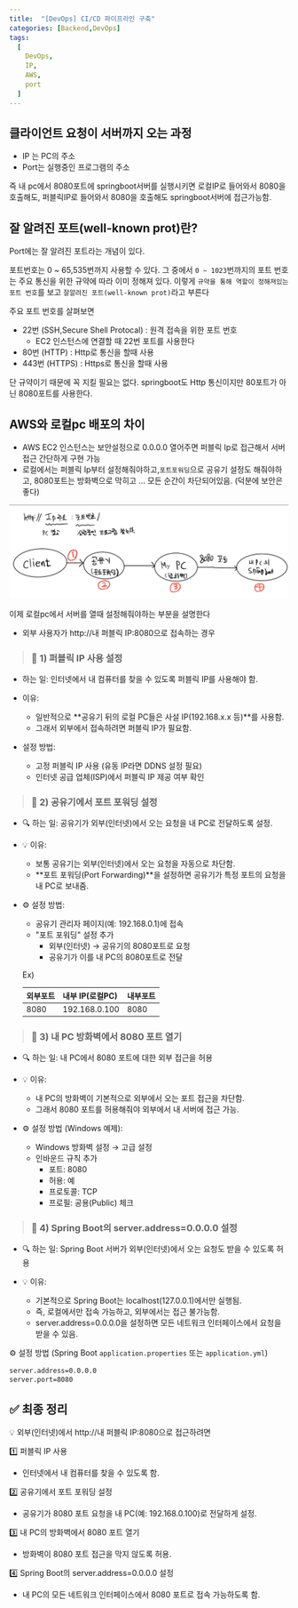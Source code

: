 ```yaml
---
title:  "[DevOps] CI/CD 파이프라인 구축"
categories: [Backend,DevOps]
tags:
  [
    DevOps,
    IP,
    AWS,
    port
  ] 
---
```


## 클라이언트 요청이 서버까지 오는 과정

* IP 는 PC의 주소
* Port는 실행중인 프로그램의 주소

즉 내 pc에서 8080포트에 springboot서버를 실행시키면 로컬IP로 들어와서 8080을 호출해도, 퍼블릭IP로 들어와서 8080을 호출해도 springboot서버에 접근가능함.

## 잘 알려진 포트(well-known prot)란?
Port에는 잘 알려진 포트라는 개념이 있다.

포트번호는 0 ~ 65,535번까지 사용할 수 있다. 그 중에서 `0 ~ 1023`번까지의 포트 번호는 주요 통신을 위한 규약에 따라 이미 정해져 있다. 이렇게 `규약을 통해 역할이 정해져있는 포트 번호`를 보고 `잘알려진 포트(well-known prot)`라고 부른다

주요 포트 번호를 살펴보면
* 22번 (SSH,Secure Shell Protocal) : 원격 접속을 위한 포트 번호
    * EC2 인스턴스에 연결할 때 22번 포트를 사용한다
* 80번 (HTTP) : Http로 통신을 할때 사용
* 443번 (HTTPS) : Https로 통신을 할때 사용

단 규약이기 때문에 꼭 지킬 필요는 없다. springboot도 Http 통신이지만 80포트가 아닌 8080포트를 사용한다.

## AWS와 로컬pc 배포의 차이
* AWS EC2 인스턴스는 보안설정으로 0.0.0.0 열어주면 퍼블릭 Ip로 접근해서 서버 접근 간단하게 구현 가능
* 로컬에서는 퍼블릭 Ip부터 설정해줘야하고,`포트포워딩`으로 공유기 설정도 해줘야하고, 8080포트는 방화벽으로 막히고 ... 모든 순간이 차단되어있음. (덕분에 보안은 좋다)


![](/assets/img/posts/post/IMG_4533.jpeg)

이제 로컬pc에서 서버를 열때 설정해줘야하는 부분을 설명한다
* 외부 사용자가 http://내 퍼블릭 IP:8080으로 접속하는 경우

> ### 🔹 1) 퍼블릭 IP 사용 설정
*  하는 일: 인터넷에서 내 컴퓨터를 찾을 수 있도록 퍼블릭 IP를 사용해야 함.

* 이유:
    * 일반적으로 **공유기 뒤의 로컬 PC들은 사설 IP(192.168.x.x 등)**를 사용함.
    * 그래서 외부에서 접속하려면 퍼블릭 IP가 필요함.

* 설정 방법:
    * 고정 퍼블릭 IP 사용 (유동 IP라면 DDNS 설정 필요)
    * 인터넷 공급 업체(ISP)에서 퍼블릭 IP 제공 여부 확인

> ### 🔹 2) 공유기에서 포트 포워딩 설정
* 🔍 하는 일: 공유기가 외부(인터넷)에서 오는 요청을 내 PC로 전달하도록 설정.

* 💡 이유:
    * 보통 공유기는 외부(인터넷)에서 오는 요청을 자동으로 차단함.
    * **포트 포워딩(Port Forwarding)**을 설정하면 공유기가 특정 포트의 요청을 내 PC로 보내줌.

* ⚙️ 설정 방법:
    * 공유기 관리자 페이지(예: 192.168.0.1)에 접속
    * "포트 포워딩" 설정 추가
        * 외부(인터넷) → 공유기의 8080포트로 요청
        * 공유기가 이를 내 PC의 8080포트로 전달

    Ex)

    |외부포트|내부 IP(로컬PC)|내부포트|
    |-----|-------------|------|
    |8080|192.168.0.100|8080|


> ### 🔹 3) 내 PC 방화벽에서 8080 포트 열기
* 🔍 하는 일: 내 PC에서 8080 포트에 대한 외부 접근을 허용

* 💡 이유:
    * 내 PC의 방화벽이 기본적으로 외부에서 오는 포트 접근을 차단함.
    * 그래서 8080 포트를 허용해줘야 외부에서 내 서버에 접근 가능.

* ⚙️ 설정 방법 (Windows 예제):
    * Windows 방화벽 설정 → 고급 설정
    * 인바운드 규칙 추가
        * 포트: 8080
        * 허용: 예
        * 프로토콜: TCP
        * 프로필: 공용(Public) 체크

> ### 🔹 4) Spring Boot의 server.address=0.0.0.0 설정
* 🔍 하는 일: Spring Boot 서버가 외부(인터넷)에서 오는 요청도 받을 수 있도록 허용

* 💡 이유:
    * 기본적으로 Spring Boot는 localhost(127.0.0.1)에서만 실행됨.
    * 즉, 로컬에서만 접속 가능하고, 외부에서는 접근 불가능함.
    * server.address=0.0.0.0을 설정하면 모든 네트워크 인터페이스에서 요청을 받을 수 있음.

⚙️ 설정 방법 (Spring Boot `application.properties` 또는 `application.yml`)
```properties
server.address=0.0.0.0
server.port=8080
```

## ✅ 최종 정리
💡 외부(인터넷)에서 http://내 퍼블릭 IP:8080으로 접근하려면

1️⃣ 퍼블릭 IP 사용
* 인터넷에서 내 컴퓨터를 찾을 수 있도록 함.

2️⃣ 공유기에서 포트 포워딩 설정
* 공유기가 8080 포트 요청을 내 PC(예: 192.168.0.100)로 전달하게 설정.

3️⃣ 내 PC의 방화벽에서 8080 포트 열기
* 방화벽이 8080 포트 접근을 막지 않도록 허용.

4️⃣ Spring Boot의 server.address=0.0.0.0 설정
* 내 PC의 모든 네트워크 인터페이스에서 8080 포트로 접속 가능하도록 함.